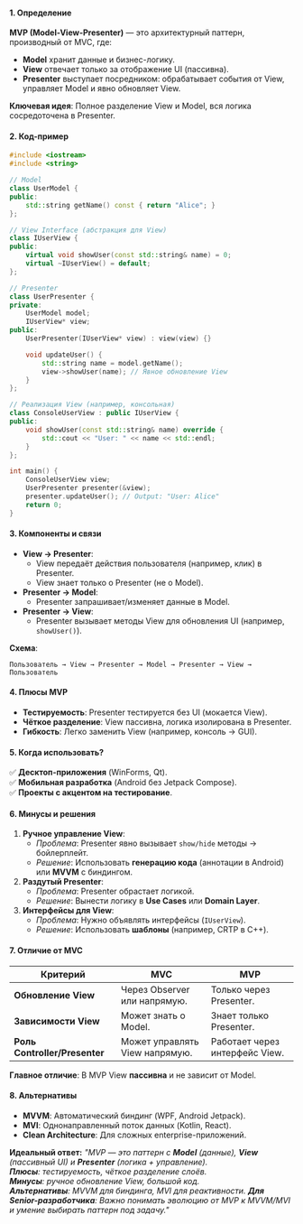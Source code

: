#### 1. **Определение**  
**MVP (Model-View-Presenter)** — это архитектурный паттерн, производный от MVC, где:  
- **Model** хранит данные и бизнес-логику.  
- **View** отвечает только за отображение UI (пассивна).  
- **Presenter** выступает посредником: обрабатывает события от View, управляет Model и явно обновляет View.  

**Ключевая идея**: Полное разделение View и Model, вся логика сосредоточена в Presenter.  

#### 2. **Код-пример**
```cpp
#include <iostream>
#include <string>

// Model
class UserModel {
public:
    std::string getName() const { return "Alice"; }
};

// View Interface (абстракция для View)
class IUserView {
public:
    virtual void showUser(const std::string& name) = 0;
    virtual ~IUserView() = default;
};

// Presenter
class UserPresenter {
private:
    UserModel model;
    IUserView* view;
public:
    UserPresenter(IUserView* view) : view(view) {}

    void updateUser() {
        std::string name = model.getName();
        view->showUser(name); // Явное обновление View
    }
};

// Реализация View (например, консольная)
class ConsoleUserView : public IUserView {
public:
    void showUser(const std::string& name) override {
        std::cout << "User: " << name << std::endl;
    }
};

int main() {
    ConsoleUserView view;
    UserPresenter presenter(&view);
    presenter.updateUser(); // Output: "User: Alice"
    return 0;
}
```

#### 3. **Компоненты и связи**  
- **View → Presenter**:  
  - View передаёт действия пользователя (например, клик) в Presenter.  
  - View знает только о Presenter (не о Model).  
- **Presenter → Model**:  
  - Presenter запрашивает/изменяет данные в Model.  
- **Presenter → View**:  
  - Presenter вызывает методы View для обновления UI (например, `showUser()`).  

**Схема**:  
```
Пользователь → View → Presenter → Model → Presenter → View → Пользователь
```

#### 4. **Плюсы MVP**  
- **Тестируемость**: Presenter тестируется без UI (мокается View).  
- **Чёткое разделение**: View пассивна, логика изолирована в Presenter.  
- **Гибкость**: Легко заменить View (например, консоль → GUI).  

#### 5. **Когда использовать?**  
✅ **Десктоп-приложения** (WinForms, Qt).  
✅ **Мобильная разработка** (Android без Jetpack Compose).  
✅ **Проекты с акцентом на тестирование**.  

#### 6. **Минусы и решения**  
1. **Ручное управление View**:  
   - *Проблема*: Presenter явно вызывает `show/hide` методы → бойлерплейт.  
   - *Решение*: Использовать **генерацию кода** (аннотации в Android) или **MVVM** с биндингом.  
2. **Раздутый Presenter**:  
   - *Проблема*: Presenter обрастает логикой.  
   - *Решение*: Вынести логику в **Use Cases** или **Domain Layer**.  
3. **Интерфейсы для View**:  
   - *Проблема*: Нужно объявлять интерфейсы (`IUserView`).  
   - *Решение*: Использовать **шаблоны** (например, CRTP в C++).  

#### 7. **Отличие от MVC**  
| **Критерий**                  | **MVC**                        | **MVP**                        |
| ----------------------------- | ------------------------------ | ------------------------------ |
| **Обновление View**           | Через Observer или напрямую.   | Только через Presenter.        |
| **Зависимости View**          | Может знать о Model.           | Знает только Presenter.        |
| **Роль Controller/Presenter** | Может управлять View напрямую. | Работает через интерфейс View. |

**Главное отличие**: В MVP View **пассивна** и не зависит от Model.  

#### 8. **Альтернативы**  
- **MVVM**: Автоматический биндинг (WPF, Android Jetpack).  
- **MVI**: Однонаправленный поток данных (Kotlin, React).  
- **Clean Architecture**: Для сложных enterprise-приложений.  

**Идеальный ответ:**
*"MVP — это паттерн с **Model** (данные), **View** (пассивный UI) и **Presenter** (логика + управление).  
**Плюсы**: тестируемость, чёткое разделение слоёв.  
**Минусы**: ручное обновление View, большой код.  
**Альтернативы**: MVVM для биндинга, MVI для реактивности.
**Для Senior-разработчика**: Важно понимать эволюцию от MVP к MVVM/MVI и умение выбирать паттерн под задачу."*